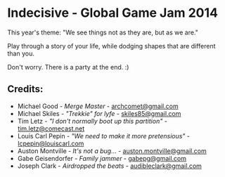 Indecisive - Global Game Jam 2014
==========================

This year's theme: "We see things not as they are, but as we are."

Play through a story of your life, while dodging shapes that are different than you.

Don't worry. There is a party at the end. :)


Credits:
---------
* Michael Good - _Merge Master_ - archcomet@gmail.com
* Michael Skiles - _"Trekkie" for lyfe_ - skiles85@gmail.com
* Tim Letz - _"I don't normally boot up this partition"_ - tim.letz@comecast.net
* Louis Carl Pepin - _"We need to make it more pretensious"_ - lcpepin@louiscarl.com
* Auston Montville - _It's not a bug..._ - auston.montville@gmail.com
* Gabe Geisendorfer - _Family jammer_ - gabepg@gmail.com
* Joseph Clark - _Airdropped the beats_ - audibleclark@gmail.com